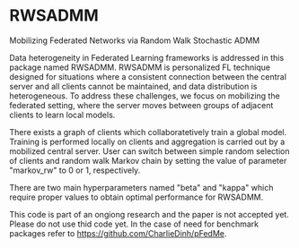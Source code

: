# RWSADMM
Mobilizing Federated Networks via Random Walk Stochastic ADMM

Data heterogeneity in Federated Learning frameworks is addressed in this package named RWSADMM. RWSADMM is personalized FL technique designed for situations where a consistent connection between the central server and all clients cannot be maintained, and data distribution is heterogeneous. To address these challenges, we focus on mobilizing the federated setting, where the server moves between groups of adjacent clients to learn local models.

There exists a graph of clients which collaboratetively train a global model. Training is performed locally on clients and aggregation is carried out by a mobilized central server. User can switch between simple random selection of clients and random walk Markov chain by setting the value of parameter "markov_rw" to 0 or 1, respectively. 

There are two main hyperparameters named "beta" and "kappa" which require proper values to obtain optimal performance for RWSADMM. 


This code is part of an ongiong research and the paper is not accepted yet. Please do not use thid code yet. In the case of need for benchmark packages refer to https://github.com/CharlieDinh/pFedMe. 
